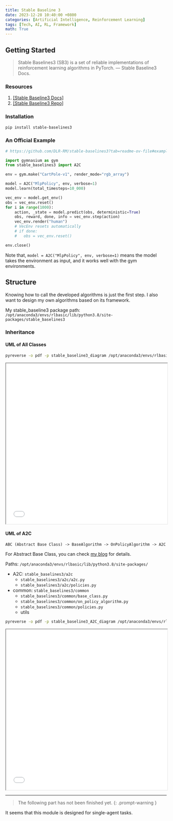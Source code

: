 ```yaml
---
title: Stable Baseline 3
date: 2023-12-28 10:40:00 +0800
categories: [Artificial Intelligence, Reinforcement Learning]
tags: [Tech, AI, RL, Framework]
math: True
---
```


## Getting Started

> Stable Baselines3 (SB3) is a set of reliable implementations of reinforcement learning algorithms in PyTorch. — Stable Baseline3 Docs.

### Resources
1. [[Stable Baseline3 Docs]](https://stable-baselines3.readthedocs.io/en/master/)
2. [[Stable Baseline3 Repo]](https://github.com/DLR-RM/stable-baselines3?tab=readme-ov-file)


### Installation

```bash
pip install stable-baselines3
```

### An Official Example

```python
# https://github.com/DLR-RM/stable-baselines3?tab=readme-ov-file#example

import gymnasium as gym
from stable_baselines3 import A2C

env = gym.make("CartPole-v1", render_mode="rgb_array")

model = A2C("MlpPolicy", env, verbose=1)
model.learn(total_timesteps=10_000)

vec_env = model.get_env()
obs = vec_env.reset()
for i in range(1000):
    action, _state = model.predict(obs, deterministic=True)
    obs, reward, done, info = vec_env.step(action)
    vec_env.render("human")
    # VecEnv resets automatically
    # if done:
    #   obs = vec_env.reset()

env.close()
```

Note that, `model = A2C("MlpPolicy", env, verbose=1)` means the model takes the environment as input, and it works well with the gym environments.

## Structure

Knowing how to call the developed algorithms is just the first step. I also want to design my own algorithms based on its framework.

My stable_baseline3 package path:
`/opt/anaconda3/envs/rlbasic/lib/python3.8/site-packages/stable_baselines3`


### Inheritance

#### UML of All Classes

```bash
pyreverse -o pdf -p stable_baseline3_diagram /opt/anaconda3/envs/rlbasic/lib/python3.8/site-packages/stable_baselines3
```


<iframe src="{{ site.baseurl }}/assets/img/2023-12-28-Stable-Baseline3/classes_stable_baseline3_diagram.pdf" style="width:100%; height:500px;" frameborder="1"></iframe>

#### UML of A2C

`ABC (Abstract Base Class) -> BaseAlgorithm -> OnPolicyAlgorithm -> A2C`

<!-- Paths:
- `/opt/anaconda3/envs/rlbasic/lib/python3.8/abc.py/ABC`
- `stable_baselines3/common/base_class.py/BaseAlgorithm`
- `stable_baselines3/common/on_policy_algorithm.py/OnPolicyAlgorithm`
- `stable_baselines3/a2c/a2c.py/A2C` -->

For Abstract Base Class, you can check [my blog]({{site.baseurl}}/posts/Python/#abstract-base-class) for details.

Paths:
`/opt/anaconda3/envs/rlbasic/lib/python3.8/site-packages/`
- A2C: `stable_baselines3/a2c`
  - `stable_baselines3/a2c/a2c.py`
  - `stable_baselines3/a2c/policies.py`
- common: `stable_baselines3/common`
  - `stable_baselines3/common/base_class.py`
  - `stable_baselines3/common/on_policy_algorithm.py`
  - `stable_baselines3/common/policies.py`
  - utils
    <!-- - `stable_baselines3/common/torch_layers.py`
    - `stable_baselines3/common/buffers.py`
    - `stable_baselines3/common/type_aliases.py`
    - `stable_baselines3/common/utils.py`
    - `stable_baselines3/common/distributions.py`
    - `stable_baselines3/common/logger.py`
    - `stable_baselines3/common/noise.py` -->


```bash
pyreverse -o pdf -p stable_baseline3_A2C_diagram /opt/anaconda3/envs/rlbasic/lib/python3.8/site-packages/stable_baselines3/a2c /opt/anaconda3/envs/rlbasic/lib/python3.8/site-packages/stable_baselines3/common
```

<iframe src="{{ site.baseurl }}/assets/img/2023-12-28-Stable-Baseline3/classes_stable_baseline3_A2C_diagram.pdf" style="width:100%; height:500px;" frameborder="1"></iframe>

<!-- ```bash
pyreverse -o pdf -p stable_baseline3_A2C_diagram_compact /opt/anaconda3/envs/rlbasic/lib/python3.8/site-packages/stable_baselines3/a2c /opt/anaconda3/envs/rlbasic/lib/python3.8/site-packages/stable_baselines3/common/base_class.py /opt/anaconda3/envs/rlbasic/lib/python3.8/site-packages/stable_baselines3/common/on_policy_algorithm.py /opt/anaconda3/envs/rlbasic/lib/python3.8/site-packages/stable_baselines3/common/policies.py /opt/anaconda3/envs/rlbasic/lib/python3.8/site-packages/stable_baselines3/common/torch_layers.py /opt/anaconda3/envs/rlbasic/lib/python3.8/site-packages/stable_baselines3/common/buffers.py /opt/anaconda3/envs/rlbasic/lib/python3.8/site-packages/stable_baselines3/common/type_aliases.py /opt/anaconda3/envs/rlbasic/lib/python3.8/site-packages/stable_baselines3/common/utils.py /opt/anaconda3/envs/rlbasic/lib/python3.8/site-packages/stable_baselines3/common/distributions.py /opt/anaconda3/envs/rlbasic/lib/python3.8/site-packages/stable_baselines3/common/logger.py /opt/anaconda3/envs/rlbasic/lib/python3.8/site-packages/stable_baselines3/common/noise.py
``` -->



---

> The following part has not been finished yet.
{: .prompt-warning }

It seems that this module is designed for single-agent tasks.